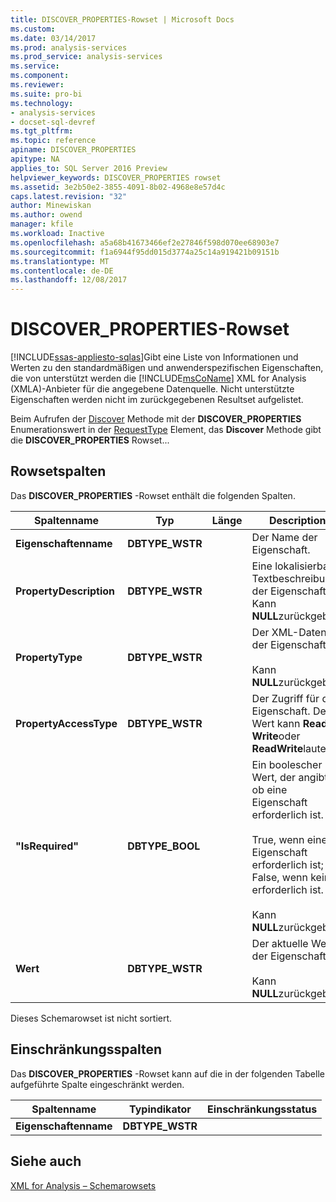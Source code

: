 ```yaml
---
title: DISCOVER_PROPERTIES-Rowset | Microsoft Docs
ms.custom: 
ms.date: 03/14/2017
ms.prod: analysis-services
ms.prod_service: analysis-services
ms.service: 
ms.component: 
ms.reviewer: 
ms.suite: pro-bi
ms.technology:
- analysis-services
- docset-sql-devref
ms.tgt_pltfrm: 
ms.topic: reference
apiname: DISCOVER_PROPERTIES
apitype: NA
applies_to: SQL Server 2016 Preview
helpviewer_keywords: DISCOVER_PROPERTIES rowset
ms.assetid: 3e2b50e2-3855-4091-8b02-4968e8e57d4c
caps.latest.revision: "32"
author: Minewiskan
ms.author: owend
manager: kfile
ms.workload: Inactive
ms.openlocfilehash: a5a68b41673466ef2e27846f598d070ee68903e7
ms.sourcegitcommit: f1a6944f95dd015d3774a25c14a919421b09151b
ms.translationtype: MT
ms.contentlocale: de-DE
ms.lasthandoff: 12/08/2017
---
```

# <a name="discoverproperties-rowset"></a>DISCOVER_PROPERTIES-Rowset
[!INCLUDE[ssas-appliesto-sqlas](../../../includes/ssas-appliesto-sqlas.md)]Gibt eine Liste von Informationen und Werten zu den standardmäßigen und anwenderspezifischen Eigenschaften, die von unterstützt werden die [!INCLUDE[msCoName](../../../includes/msconame-md.md)] XML for Analysis (XMLA)-Anbieter für die angegebene Datenquelle. Nicht unterstützte Eigenschaften werden nicht im zurückgegebenen Resultset aufgelistet.  
  
 Beim Aufrufen der [Discover](../../../analysis-services/xmla/xml-elements-methods-discover.md) Methode mit der **DISCOVER_PROPERTIES** Enumerationswert in der [RequestType](../../../analysis-services/xmla/xml-elements-properties/requesttype-element-xmla.md) Element, das **Discover** Methode gibt die **DISCOVER_PROPERTIES** Rowset...  
  
## <a name="rowset-columns"></a>Rowsetspalten  
 Das **DISCOVER_PROPERTIES** -Rowset enthält die folgenden Spalten.  
  
|Spaltenname|Typ|Länge|Description|  
|-----------------|----------|------------|-----------------|  
|**Eigenschaftenname**|**DBTYPE_WSTR**||Der Name der Eigenschaft.|  
|**PropertyDescription**|**DBTYPE_WSTR**||Eine lokalisierbare Textbeschreibung der Eigenschaft. Kann **NULL**zurückgeben.|  
|**PropertyType**|**DBTYPE_WSTR**||Der XML-Datentyp der Eigenschaft.<br /><br /> Kann **NULL**zurückgeben.|  
|**PropertyAccessType**|**DBTYPE_WSTR**||Der Zugriff für die Eigenschaft. Der Wert kann **Read**, **Write**oder **ReadWrite**lauten.|  
|**"IsRequired"**|**DBTYPE_BOOL**||Ein boolescher Wert, der angibt, ob eine Eigenschaft erforderlich ist.<br /><br /> True, wenn eine Eigenschaft erforderlich ist; False, wenn keine erforderlich ist.<br /><br /> Kann **NULL**zurückgeben.|  
|**Wert**|**DBTYPE_WSTR**||Der aktuelle Wert der Eigenschaft.<br /><br /> Kann **NULL**zurückgeben.|  
  
 Dieses Schemarowset ist nicht sortiert.  
  
## <a name="restriction-columns"></a>Einschränkungsspalten  
 Das **DISCOVER_PROPERTIES** -Rowset kann auf die in der folgenden Tabelle aufgeführte Spalte eingeschränkt werden.  
  
|Spaltenname|Typindikator|Einschränkungsstatus|  
|-----------------|--------------------|-----------------------|  
|**Eigenschaftenname**|**DBTYPE_WSTR**||  
  
## <a name="see-also"></a>Siehe auch  
 [XML for Analysis – Schemarowsets](../../../analysis-services/schema-rowsets/xml/xml-for-analysis-schema-rowsets.md)  
  
  
